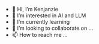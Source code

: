 - 👋 Hi, I’m Kenjanzie
- 👀 I’m interested in AI and LLM
- 🌱 I’m currently learning 
- 💞️ I’m looking to collaborate on ...
- 📫 How to reach me ...

<!---
Kenjanzie/Kenjanzie is a ✨ special ✨ repository because its `README.md` (this file) appears on your GitHub profile.
You can click the Preview link to take a look at your changes.
--->
